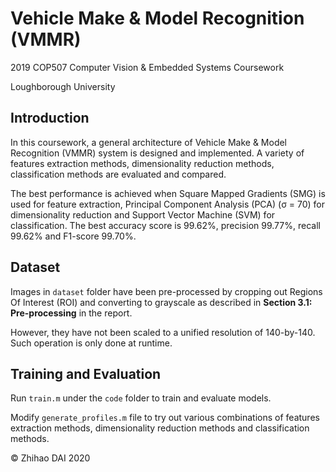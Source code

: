 # Vehicle Make & Model Recognition (VMMR)

2019 COP507 Computer Vision & Embedded Systems Coursework

Loughborough University



## Introduction

In this coursework, a general architecture of Vehicle Make & Model Recognition (VMMR) system is designed and implemented. A variety of features extraction methods, dimensionality reduction methods, classification methods are evaluated and compared.

The best performance is achieved when Square Mapped Gradients (SMG) is used for feature extraction, Principal Component Analysis (PCA) (σ = 70) for dimensionality reduction and Support Vector Machine (SVM) for classification. The best accuracy score is 99.62%, precision 99.77%, recall 99.62% and F1-score 99.70%.



## Dataset

Images in `dataset` folder have been pre-processed by cropping out Regions Of Interest (ROI) and converting to grayscale as described in **Section 3.1: Pre-processing** in the report. 

However, they have not been scaled to a unified resolution of 140-by-140. Such operation is only done at runtime.



## Training and Evaluation

Run `train.m` under the `code` folder to train and evaluate models. 

Modify `generate_profiles.m` file to try out various combinations of features extraction methods, dimensionality reduction methods and classification methods.



© Zhihao DAI 2020

